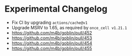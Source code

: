 # Experimental Changelog

- Fix CI by upgrading `actions/cache@v1`
- Upgrade MSRV to 1.65, as required by `once_cell v1.21.1`
- https://github.com/m4b/goblin/pull/452
- https://github.com/m4b/goblin/pull/453
- https://github.com/m4b/goblin/pull/454
- https://github.com/m4b/goblin/pull/455
